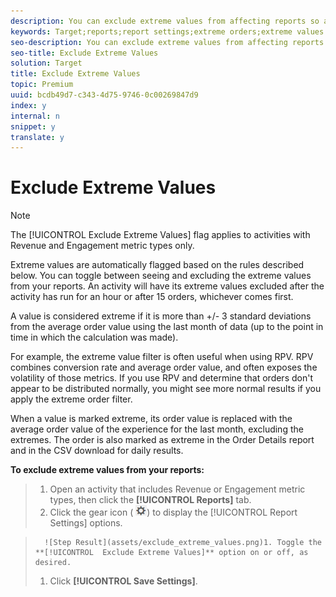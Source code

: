 ```yaml
---
description: You can exclude extreme values from affecting reports so a few unusual orders don't affect your activity results. An example of an unusual order might be a coach buying uniforms for an entire team instead of individual shoppers buying individual uniforms.
keywords: Target;reports;report settings;extreme orders;extreme values
seo-description: You can exclude extreme values from affecting reports so a few unusual orders don't affect your activity results. An example of an unusual order might be a coach buying uniforms for an entire team instead of individual shoppers buying individual uniforms.
seo-title: Exclude Extreme Values
solution: Target
title: Exclude Extreme Values
topic: Premium
uuid: bcdb49d7-c343-4d75-9746-0c00269847d9
index: y
internal: n
snippet: y
translate: y
---
```


# Exclude Extreme Values


>[!NOTE]
>
>The [!UICONTROL  Exclude Extreme Values] flag applies to activities with Revenue and Engagement metric types only. 



Extreme values are automatically flagged based on the rules described below. You can toggle between seeing and excluding the extreme values from your reports. An activity will have its extreme values excluded after the activity has run for an hour or after 15 orders, whichever comes first. 

A value is considered extreme if it is more than +/- 3 standard deviations from the average order value using the last month of data (up to the point in time in which the calculation was made). 

For example, the extreme value filter is often useful when using RPV. RPV combines conversion rate and average order value, and often exposes the volatility of those metrics. If you use RPV and determine that orders don't appear to be distributed normally, you might see more normal results if you apply the extreme order filter. 

When a value is marked extreme, its order value is replaced with the average order value of the experience for the last month, excluding the extremes. The order is also marked as extreme in the Order Details report and in the CSV download for daily results. 

**To exclude extreme values from your reports:** 

>1. Open an activity that includes Revenue or Engagement metric types, then click the **[!UICONTROL  Reports]** tab.
>1. Click the gear icon (  ![](assets/icon_gear.png)) to display the [!UICONTROL  Report Settings] options.

>       ![Step Result](assets/exclude_extreme_values.png)1. Toggle the **[!UICONTROL  Exclude Extreme Values]** option on or off, as desired.
>1. Click **[!UICONTROL  Save Settings]**.
